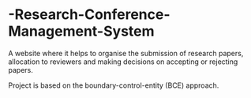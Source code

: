 # -Research-Conference-Management-System

A website where it helps to organise the submission of research papers, allocation to reviewers and making decisions on 
accepting or rejecting papers. 

Project is based on the boundary-control-entity (BCE) approach.
